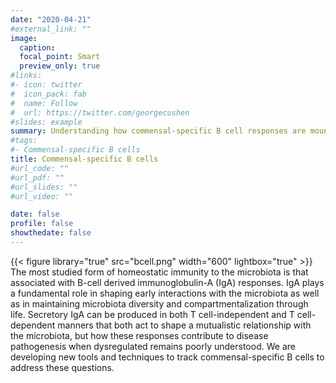 ```yaml
---
date: "2020-04-21" 
#external_link: ""
image:
  caption:
  focal_point: Smart
  preview_only: true
#links:
#- icon: twitter
#  icon_pack: fab
#  name: Follow
#  url: https://twitter.com/georgecushen
#slides: example
summary: Understanding how commensal-specific B cell responses are mounted and regulated
#tags:
#- Commensal-specific B cells
title: Commensal-specific B cells
#url_code: ""
#url_pdf: ""
#url_slides: ""
#url_video: ""

date: false
profile: false
showthedate: false
---
```

{{< figure library="true" src="bcell.png" width="600" lightbox="true" >}}
The most studied form of homeostatic immunity to the microbiota is that associated with B-cell derived immunoglobulin-A (IgA) responses. IgA plays a fundamental role in shaping early interactions with the microbiota as well as in maintaining microbiota diversity and compartmentalization through life. Secretory IgA can be produced in both T cell-independent and T cell-dependent manners that both act to shape a mutualistic relationship with the microbiota, but how these responses contribute to disease pathogenesis when dysregulated remains poorly understood. We are developing new tools and techniques to track commensal-specific B cells to address these questions.


